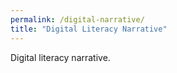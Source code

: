 ```yaml
---
permalink: /digital-narrative/
title: "Digital Literacy Narrative"
---
```


Digital literacy narrative.